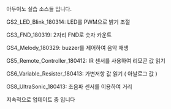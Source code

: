 아두이노 실습 소스들 입니다.

  GS2_LED_Blink_180314: LED를 PWM으로 밝기 조절
  
  GS3_FND_180319: 2자리 FND로 숫자 카운트
  
  GS4_Melody_180329: buzzer를 제어하여 음악 재생
  
  GS5_Remote_Controller_180412: IR 센서를 사용하여 리모콘 값 읽기
  
  GS6_Variable_Resister_180413: 가변저항 값 읽기 ( 아날로그 값  ) 
  
  GS8_UltraSonic_180413: 초음파 센서를 이용하여 거리 
  
  
 
 지속적으로 업데이트 중 입니다
  
